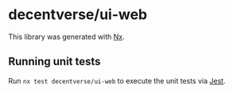 # decentverse/ui-web

This library was generated with [Nx](https://nx.dev).

## Running unit tests

Run `nx test decentverse/ui-web` to execute the unit tests via [Jest](https://jestjs.io).
